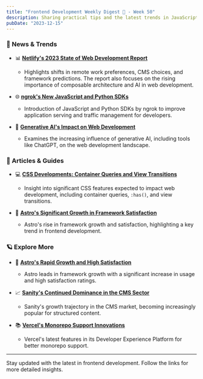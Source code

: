 ```yaml
---
title: "Frontend Development Weekly Digest 💮 - Week 50"
description: Sharing practical tips and the latest trends in JavaScript
pubDate: "2023-12-15"
---
```


### 🌟 News & Trends

- 📊 **[Netlify's 2023 State of Web Development Report](https://www.netlify.com/blog/unveiling-the-state-of-web-development-and-predictions-for-2024-and-beyond/)**

  - Highlights shifts in remote work preferences, CMS choices, and framework predictions. The report also focuses on the rising importance of composable architecture and AI in web development.

- 🌐 **[ngrok's New JavaScript and Python SDKs](https://www.infoq.com/news/2023/12/ngrok-python-javascript-sdks/)**

  - Introduction of JavaScript and Python SDKs by ngrok to improve application serving and traffic management for developers.

- 🤖 **[Generative AI's Impact on Web Development](https://www.computerworld.com/article/3711722/internet-traffic-soars-in-2023-with-generative-ai-a-standout-trend-report.html)**
  - Examines the increasing influence of generative AI, including tools like ChatGPT, on the web development landscape.

### 📝 Articles & Guides

- 💻 **[CSS Developments: Container Queries and View Transitions](https://developer.chrome.com/blog/css-wrapped-2023?hl=en)**

  - Insight into significant CSS features expected to impact web development, including container queries, `:has()`, and view transitions.

- 🌟 **[Astro's Significant Growth in Framework Satisfaction](https://devclass.com/2023/12/14/where-next-for-jamstack-netlify-survey-avoids-the-word-highlights-rise-of-astro/)**
  - Astro's rise in framework growth and satisfaction, highlighting a key trend in frontend development.

### 🪐 Explore More

- 🚀 **[Astro's Rapid Growth and High Satisfaction](https://devclass.com/2023/12/14/where-next-for-jamstack-netlify-survey-avoids-the-word-highlights-rise-of-astro/)**

  - Astro leads in framework growth with a significant increase in usage and high satisfaction ratings.

- 📈 **[Sanity's Continued Dominance in the CMS Sector](https://www.sanity.io/)**

  - Sanity's growth trajectory in the CMS market, becoming increasingly popular for structured content.

- 📚 **[Vercel's Monorepo Support Innovations](https://thenewstack.io/vercel-adds-new-features-designed-to-support-monorepos/)**
  - Vercel's latest features in its Developer Experience Platform for better monorepo support.

---

Stay updated with the latest in frontend development. Follow the links for more detailed insights.
